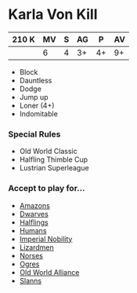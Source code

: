 # Karla Von Kill
| 210 K  | MV | S | AG | P | AV |
| --- | --- | --- | --- | --- | --- |
| | 6 | 4 | 3+ | 4+ | 9+ |

* Block
* Dauntless
* Dodge
* Jump up
* Loner (4+)
* Indomitable

### Special Rules
* Old World Classic
* Halfling Thimble Cup
* Lustrian Superleague

### Accept to play for...
* [Amazons](../teams/Amazons.md)
* [Dwarves](../teams/Dwarves.md)
* [Halflings](../teams/Halflings.md)
* [Humans](../teams/Humans.md)
* [Imperial Nobility](../teams/Imperial_Nobility.md)
* [Lizardmen](../teams/Lizardmen.md)
* [Norses](../teams/Norses.md)
* [Ogres](../teams/Ogres.md)
* [Old World Alliance](../teams/Old_World_Alliance.md)
* [Slanns](../teams/Slanns.md)
